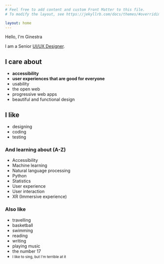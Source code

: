 ```yaml
---
# Feel free to add content and custom Front Matter to this file.
# To modify the layout, see https://jekyllrb.com/docs/themes/#overriding-theme-defaults

layout: home
---
```


<div class="shout">
    <p class="big statement">Hello, I'm Ginestra</p>
    <p>I am a Senior <a href="https://en.wikipedia.org/wiki/User_experience_design">UI/UX Designer</a>.</p>
    <div class="grid-container">
        <div class="item">
            <h2>I care about</h2>
            <ul>
                <li><strong>accessibility</strong></li>
                <li><strong>user experiences that are good for everyone</strong></li>
                <li>usability</li>
                <li>the open web</li>
                <li>progressive web apps</li>
                <li>beautiful and functional design</li>
            </ul>
        </div>
        <div class="item">
            <h2>I like</h2>
            <ul>
                <li>designing</li>
                <li>coding</li>
                <li>testing</li>
            </ul>
            <h3>And learning about (A-Z)</h3>
            <ul class="tags">
                <li>Accessibility</li>
                <li>Machine learning</li>
                <li>Natural language processing</li>
                <li>Python</li>
                <li>Statistics</li>
                <li>User experience</li>
                <li>User interaction</li>
                <li>XR (Immersive experience)</li>
            </ul>
            <h3>Also like</h3>
            <ul>
                <li>travelling</li>
                <li>basketball</li>
                <li>swimming</li>
                <li>reading</li>
                <li>writing</li>
                <li>playing music</li>
                <li>the number 17</li>
                <li><small>I like to sing, but I'm terrible at it</small></li>
            </ul>
        </div>
    </div>
</div>
